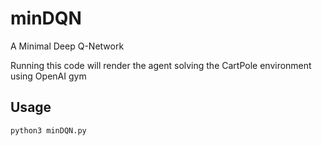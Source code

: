 # minDQN
A Minimal Deep Q-Network

Running this code will render the agent solving the CartPole environment using OpenAI gym

## Usage
```
python3 minDQN.py
```
